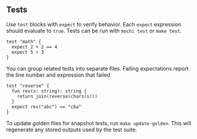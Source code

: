 ## Tests

Use `test` blocks with `expect` to verify behavior. Each `expect` expression should evaluate to `true`. Tests can be run with `mochi test` or `make test`.

```mochi
test "math" {
  expect 2 + 2 == 4
  expect 5 > 3
}
```

You can group related tests into separate files. Failing expectations report the line number and expression that failed.

```mochi
test "reverse" {
  fun rev(s: string): string {
    return join(reverse(chars(s)))
  }
  expect rev("abc") == "cba"
}
```

To update golden files for snapshot tests, run `make update-golden`. This will regenerate any stored outputs used by the test suite.
